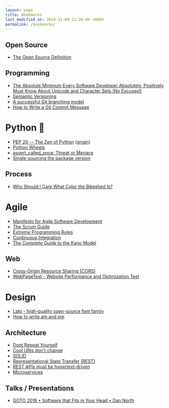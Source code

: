 ```yaml
---
layout: page
title: Bookmarks
last_modified_at: 2019-11-09 11:20:00 +0000
permalink: /bookmarks/
---
```


Open Source
-----------

* [The Open Source Definition](https://opensource.org/definition)

Programming
-----------

* [The Absolute Minimum Every Software Developer Absolutely, Positively Must Know About Unicode and Character Sets (No Excuses!)](https://www.joelonsoftware.com/articles/Unicode.html)
* [Semantic Versioning](https://semver.org/)
* [A successful Git branching model](https://nvie.com/posts/a-successful-git-branching-model/)
* [How to Write a Git Commit Message](https://chris.beams.io/posts/git-commit/)

Python 🐍
========

* [PEP 20 -- The Zen of Python](https://www.python.org/dev/peps/pep-0020/) ([origin](https://mail.python.org/pipermail/python-list/1999-June/001951.html))
* [Python Wheels](https://pythonwheels.com/)
* [assert_called_once: Threat or Menace](https://engineeringblog.yelp.com/2015/02/assert_called_once-threat-or-menace.html)
* [Single-sourcing the package version](https://packaging.python.org/guides/single-sourcing-package-version/#single-sourcing-the-version)

Process
-------

* [Why Should I Care What Color the Bikeshed Is?](http://bikeshed.org/)

Agile
=====

* [Manifesto for Agile Software Development](https://agilemanifesto.org/)
* [The Scrum Guide](https://scrumguides.org/scrum-guide.html)
* [Extreme Programming Rules](http://www.extremeprogramming.org/rules.html)
* [Continuous Integration](https://martinfowler.com/articles/continuousIntegration.html)
* [The Complete Guide to the Kano Model](https://foldingburritos.com/kano-model/)

Web
---

* [Cross-Origin Resource Sharing (CORS)](https://developer.mozilla.org/en-US/docs/Web/HTTP/CORS)
* [WebPageTest - Website Performance and Optimization Test](https://www.webpagetest.org)

Design
======

* [Lato - high-quality open-source font family](https://www.latofonts.com/lato-free-fonts/)
* [How to write am and pm](http://overthinkingdesign.com/2015/02/how-to-write-am-and-pm/)

Architecture
------------

* [Dont Repeat Yourself](http://c2.com/cgi/wiki?DontRepeatYourself)
* [Cool URIs don't change](https://www.w3.org/Provider/Style/URI.html)
* [SOLID](https://en.wikipedia.org/wiki/SOLID_%28object-oriented_design%29)
* [Representational State Transfer (REST)](https://www.ics.uci.edu/~fielding/pubs/dissertation/rest_arch_style.htm)
* [REST APIs must be hypertext-driven](https://roy.gbiv.com/untangled/2008/rest-apis-must-be-hypertext-driven)
* [Microservices](https://martinfowler.com/articles/microservices.html)

Talks / Presentations
-------------------
* [GOTO 2016 • Software that Fits in Your Head • Dan North](https://www.youtube.com/watch?v=4Y0tOi7QWqM)
